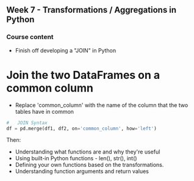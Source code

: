 ##  Week 7 - Transformations / Aggregations in Python

### Course content
- Finish off developing a "JOIN" in Python

# Join the two DataFrames on a common column
- Replace 'common_column' with the name of the column that the two tables have in common

```py
#   JOIN Syntax
df = pd.merge(df1, df2, on='common_column', how='left')
```


Then: 
- Understanding what functions are and why they're useful
- Using built-in Python functions - len(), str(), int()
- Defining your own functions based on the transformations. 
- Understanding function arguments and return values
